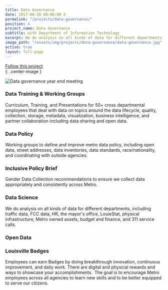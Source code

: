 ```yaml
---
title: Data Governance
date: 2017-08-28 00:00:00 Z
permalink: "/projects/data-governance/"
position: 4
project_name: Data Governance
subtitle: with Department of Information Technology
excerpt: We do analysis on all kinds of data for different departments, including traffic data, FCC data, HR, the mayor's office, LouieStat, physical infrastructure, Metro owned assets, budget and finance, and 311 service calls.
image_path: "/assets/img/projects/data-governance/data-governance.jpg"
active: true
layout: full-page
---
```


<div class="end-xs hidden-xs col-md-3 button-wrap">
<a class="usa-button usa-button-outline link--external" href="https://public.govdelivery.com/accounts/KYLOUISVILLE/subscriber/new?category_id=KYLOUISVILLE_C70" target="_blank">Follow this project</a>
</div>{: .center-image }

![Data governance year end meeting](/assets/img/projects/data-governance/data-governance-0.jpg)


### Data Training & Working Groups

Curriculum, Training, and Presentations for 50+ cross departmental employees that deal with data on topics around the data lifecycle, quality, collection, storage, metadata, visualization, business intelligence, and partner collaboration including data sharing and open data.



### Data Policy

Working groups to define and improve metro data policy, including open data, street addresses, data inventories, data standards, race/nationality, and coordinating with outside agencies.



### Inclusive Policy Brief

Gender Data Collection recommendations to ensure we collect data appropriately and consistently across Metro.



### Data Science

We do analysis on all kinds of data for different departments, including traffic data, FCC data, HR, the mayor's office, LouieStat, physical infrastructure, Metro owned assets, budget and finance, and 311 service calls.



### Open Data



### Louisville Badges

Employees can earn Badges by doing breakthrough innovation, continuous improvement, and daily work.  There are digital and physical rewards and ways to showcase your accomplishments.  The goal is to encourage Metro employees across all agencies to learn new skills and to be better equipped to serve our citizens.
